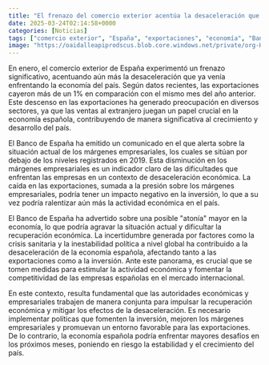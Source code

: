 ```yaml
---
title: "El frenazo del comercio exterior acentúa la desaceleración que ya afronta la economía española"
date: 2025-03-24T02:14:58+0000
categories: [Noticias]
tags: ["comercio exterior", "España", "exportaciones", "economía", "Banco de España", "desaceleración", "inversión"]
image: "https://oaidalleapiprodscus.blob.core.windows.net/private/org-HKmKxpuNw3Y88lm4EBrIPq0n/user-ZwiCXOggLL8ZNNKE2g7rXFmV/img-mCvVIq74uEopDFz3WaqyQqIh.png?st=2025-03-24T01%3A14%3A58Z&se=2025-03-24T03%3A14%3A58Z&sp=r&sv=2024-08-04&sr=b&rscd=inline&rsct=image/png&skoid=d505667d-d6c1-4a0a-bac7-5c84a87759f8&sktid=a48cca56-e6da-484e-a814-9c849652bcb3&skt=2025-03-23T23%3A27%3A36Z&ske=2025-03-24T23%3A27%3A36Z&sks=b&skv=2024-08-04&sig=uVyH9G/Uqn1yhEzWSyx9IFvHW1akySd8OdUtmtGsfiw%3D"
---
```


En enero, el comercio exterior de España experimentó un frenazo significativo, acentuando aún más la desaceleración que ya venía enfrentando la economía del país. Según datos recientes, las exportaciones cayeron más de un 1% en comparación con el mismo mes del año anterior. Este descenso en las exportaciones ha generado preocupación en diversos sectores, ya que las ventas al extranjero juegan un papel crucial en la economía española, contribuyendo de manera significativa al crecimiento y desarrollo del país.

El Banco de España ha emitido un comunicado en el que alerta sobre la situación actual de los márgenes empresariales, los cuales se sitúan por debajo de los niveles registrados en 2019. Esta disminución en los márgenes empresariales es un indicador claro de las dificultades que enfrentan las empresas en un contexto de desaceleración económica. La caída en las exportaciones, sumada a la presión sobre los márgenes empresariales, podría tener un impacto negativo en la inversión, lo que a su vez podría ralentizar aún más la actividad económica en el país.

El Banco de España ha advertido sobre una posible "atonía" mayor en la economía, lo que podría agravar la situación actual y dificultar la recuperación económica. La incertidumbre generada por factores como la crisis sanitaria y la inestabilidad política a nivel global ha contribuido a la desaceleración de la economía española, afectando tanto a las exportaciones como a la inversión. Ante este panorama, es crucial que se tomen medidas para estimular la actividad económica y fomentar la competitividad de las empresas españolas en el mercado internacional.

En este contexto, resulta fundamental que las autoridades económicas y empresariales trabajen de manera conjunta para impulsar la recuperación económica y mitigar los efectos de la desaceleración. Es necesario implementar políticas que fomenten la inversión, mejoren los márgenes empresariales y promuevan un entorno favorable para las exportaciones. De lo contrario, la economía española podría enfrentar mayores desafíos en los próximos meses, poniendo en riesgo la estabilidad y el crecimiento del país.
    